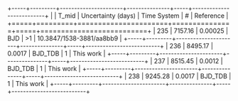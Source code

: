 +-----+---------+----------------------+---------------+-----+--------------------------+
|     |   T_mid |   Uncertainty (days) | Time System   | #   | Reference                |
+=====+=========+======================+===============+=====+==========================+
| 235 | 7157.16 |              0.00025 | BJD           | >1  | 10.3847/1538-3881/aa8bb9 |
+-----+---------+----------------------+---------------+-----+--------------------------+
| 236 | 8495.17 |              0.0017  | BJD_TDB       | 1   | This work                |
+-----+---------+----------------------+---------------+-----+--------------------------+
| 237 | 8515.45 |              0.0012  | BJD_TDB       | 1   | This work                |
+-----+---------+----------------------+---------------+-----+--------------------------+
| 238 | 9245.28 |              0.0017  | BJD_TDB       | 1   | This work                |
+-----+---------+----------------------+---------------+-----+--------------------------+